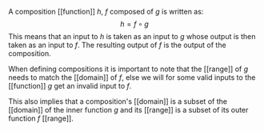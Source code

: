 A composition [[function]] $h$, $f$ composed of $g$ is written as:
$$
h = f \circ g
$$
This means that an input to $h$ is taken as an input to $g$ whose output is then taken as an input to $f$.
The resulting output of $f$ is the output of the composition.

When defining compositions it is important to note that the [[range]] of $g$ needs to match the [[domain]] of $f$, else we will for some valid inputs to the [[function]] $g$ get an invalid input to $f$.

This also implies that a composition's [[domain]] is a subset of the [[domain]] of the inner function $g$ and its [[range]] is a subset of its outer function $f$ [[range]].
